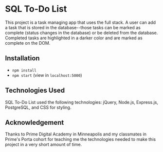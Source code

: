 
# SQL To-Do List
This project is a task managing app that uses the full stack. A user can add a task that is stored in the database--those tasks can be marked as complete (status changes in the database) or be deleted from the database. Completed tasks are highlighted in a darker color and are marked as complete on the DOM.

## Installation
* `npm install`
* `npm start` (view in `localhost:5000`)

## Technologies Used
SQL To-Do List used the following technologies: jQuery, Node.js, Express.js, PostgreSQL, and CSS for styling.

## Acknowledgement
Thanks to Prime Digital Academy in Minneapolis and my classmates in Prime's Porta cohort for teaching me the technologies needed to make this project in a very short amount of time.